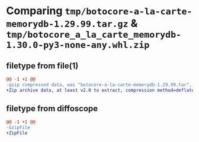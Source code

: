 # Comparing `tmp/botocore-a-la-carte-memorydb-1.29.99.tar.gz` & `tmp/botocore_a_la_carte_memorydb-1.30.0-py3-none-any.whl.zip`

## filetype from file(1)

```diff
@@ -1 +1 @@
-gzip compressed data, was "botocore-a-la-carte-memorydb-1.29.99.tar", last modified: Sat Mar 25 01:23:02 2023, max compression
+Zip archive data, at least v2.0 to extract, compression method=deflate
```

## filetype from diffoscope

```diff
@@ -1 +1 @@
-GzipFile
+ZipFile
```

